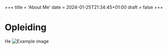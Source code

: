 +++
title = 'About Me'
date = 2024-01-25T21:34:45+01:00
draft = false
+++

# Opleiding
He
![Example image](/forest.JPG) 